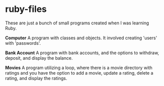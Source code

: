 # ruby-files
These are just a bunch of small programs created when I was learning Ruby.

**Computer**
A program with classes and objects. It involved creating 'users' with 'passwords'.


**Bank Account**
A program with bank accounts, and the options to withdraw, deposit, and display the balance.

**Movies**
A program utilizing a loop, where there is a movie directory with ratings and you have the option to add a movie, update a rating, delete a rating, and display the ratings.
